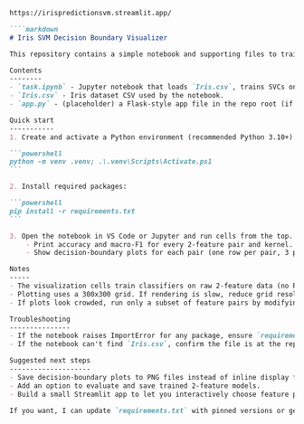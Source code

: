 ````markdown
https://irispredictionsvm.streamlit.app/

````markdown
# Iris SVM Decision Boundary Visualizer

This repository contains a simple notebook and supporting files to train Support Vector Classifiers (SVC) on the Iris dataset and visualize decision boundaries for pairs of features (no PCA). The notebook experiments with three SVC kernels: linear, polynomial and RBF.

Contents
--------
- `task.ipynb` - Jupyter notebook that loads `Iris.csv`, trains SVCs on the full 4-feature data and on every 2-feature pair, prints metrics, and produces decision-boundary plots for each pair and kernel.
- `Iris.csv` - Iris dataset CSV used by the notebook.
- `app.py` - (placeholder) a Flask-style app file in the repo root (if present).

Quick start
-----------
1. Create and activate a Python environment (recommended Python 3.10+). On Windows (PowerShell):

```powershell
python -m venv .venv; .\.venv\Scripts\Activate.ps1
```

2. Install required packages:

```powershell
pip install -r requirements.txt
```

3. Open the notebook in VS Code or Jupyter and run cells from the top. The new visualization cells are near the end of the notebook and will:
	- Print accuracy and macro-F1 for every 2-feature pair and kernel.
	- Show decision-boundary plots for each pair (one row per pair, 3 plots for linear/poly/rbf).

Notes
-----
- The visualization cells train classifiers on raw 2-feature data (no PCA) so plots reflect real-feature axes.
- Plotting uses a 300x300 grid. If rendering is slow, reduce grid resolution in the plotting cell (e.g. 200x200).
- If plots look crowded, run only a subset of feature pairs by modifying the `pairs` list in the plotting cell.

Troubleshooting
---------------
- If the notebook raises ImportError for any package, ensure `requirements.txt` is installed in the same environment the notebook kernel uses.
- If the notebook can't find `Iris.csv`, confirm the file is at the repository root (`d:\decessiontreesvm\Iris.csv`) and the path in the notebook matches.

Suggested next steps
--------------------
- Save decision-boundary plots to PNG files instead of inline display for reporting.
- Add an option to evaluate and save trained 2-feature models.
- Build a small Streamlit app to let you interactively choose feature pairs and kernels.

If you want, I can update `requirements.txt` with pinned versions or generate a small Streamlit app next.
